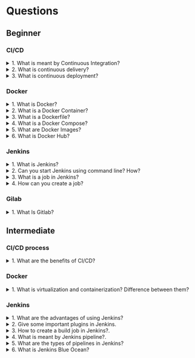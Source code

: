 # Questions

## Beginner

### CI/CD

<details>
<summary>1. What is meant by Continuous Integration?</summary>

> **Answer:**
> Continuous Integration (CI) is a development practice that requires developers to integrate

code into a shared repository several times a day. Each check-in is then verified by an
automated build, allowing teams to detect problems early.

</details>

<details>
<summary>2. What is continuous delivery?</summary>

> **Answer:**
> Continuous delivery, together with continuous integration makes a complete flow for deliverable

code packages. In this phase, automated building tools are applied to compile artifacts and have
them ready to be delivered to the end user. With that in mind, in a CD environment, new releases
are just one click away from being published with fully functional features and minimal human
intervention.

</details>

<details>
<summary>3. What is continuous deployment?</summary>

> **Answer:**
> Continuous deployment takes continuous delivery to the next level by having new changes in code

integrated and delivered automatically into the release branch. More specifically, as soon as
the updates passed all stages of the production pipeline, they are deployed directly to the end
user without human intervention. Thus, to successfully utilize continuous deployment, the
software artifacts must go through rigorously established automated tests and tools before
deployed into the production environment.

</details>

### Docker

<details>
<summary>1. What is Docker?</summary>

> **Answer:**
> Docker is a containerization platform which packages your application and all its dependencies together in the

form of containers so as to ensure that your application works seamlessly in any environment, be it development,
test or production. Docker containers, wrap a piece of software in a complete filesystem that contains everything
needed to run: code, runtime, system tools, system libraries, etc. It wraps basically anything that can be
installed on a server. This guarantees that the software will always run the same, regardless of its environment.

</details>

<details>
<summary>2. What is a Docker Container?</summary>

> **Answer:**
> Docker containers include the application and all of its dependencies. It shares the kernel with other containers,

running as isolated processes in user space on the host operating system. Docker containers are not tied to any
specific infrastructure: they run on any computer, on any infrastructure, and in any cloud. Docker containers are
basically runtime instances of Docker images.

</details>

<details>
<summary>3. What is a Dockerfile?</summary>

> **Answer:**
> Docker can build images automatically by reading the instructions from a file called Dockerfile.

A Dockerfile is a text document that contains all the commands a user could call on the command line
to assemble an image. Using docker build, users can create an automated build that executes several
command-line instructions in succession.
The interviewer does not just expect definitions, hence explain how to use a Dockerfile which comes
with experience. Have a look at this tutorial to understand how Dockerfile works.

</details>

<details>
<summary>4. What is a Docker Compose?</summary>

> **Answer:**
> Docker Compose is a YAML file which contains details about the services, networks, and volumes for

setting up the Docker application. So, you can use Docker Compose to create separate containers,
host them and get them to communicate with each other. Each container will expose a port for
communicating with other containers.

</details>

<details>
<summary>5. What are Docker Images?</summary>

> **Answer:**
> Docker image is the source of Docker container. In other words, Docker images are used to create containers.

When a user runs a Docker image, an instance of a container is created. These docker images can be deployed
to any Docker environment.

</details>

<details>
<summary>6. What is Docker Hub?</summary>

> **Answer:**
> Docker images create docker containers. There has to be a registry where these docker images live.

This registry is Docker Hub. Users can pick up images from Docker Hub and use them to create customized
images and containers. Currently, the Docker Hub is the world’s largest public repository of image
containers.

</details>

### Jenkins

<details>
<summary>1. What is Jenkins?</summary>

> **Answer:**
> Jenkins is a continuous integration (CI) tool for real-time testing and reporting of smaller

builds in a large chunk of code. It is written in Java. It is used because it helps developers
and testers work in tandem to detect and close defects early in the software development
lifecycle and encourage automated testing of builds.

</details>

<details>
<summary>2. Can you start Jenkins using command line? How?</summary>

> **Answer:**
> Yes, using jenkins.exe start

</details>

<details>
<summary>3. What is a job in Jenkins?</summary>

> **Answer:**
> A job or build job is a task or step in the entire build process. It could be compiling the

source code, running unit tests, deploying the application to the web server and so on.
containers.

</details>

<details>

<summary>4. How can you create a job?</summary>

> **Answer:**
> On the dashboard page, you can just select a ‘New Job’. When you create a job, you can choose

options such as the SCM, triggers to control, the build script and notifications.

</details>

### Gilab

<details>
<summary>1. What Is Gitlab?</summary>

> **Answer:**
> GitLab is an internet utility tool to assist with visualizing and handling your git tasks. GitLab includes Git

repository control, code evaluations, trouble tracking, wikis, and greater. Collaborate with your group using
issues, milestones, and line-via-line code overview or view activity streams of tasks or the humans you
figure with.

> Git and GitLab are here to help with managing tasks, merging development among special people, with exclusive time zones and giving Sealed Air the potential to control all of its supply code in 1 place.

</details>

## Intermediate

### CI/CD process

<details>
<summary>1. What are the benefits of CI/CD?</summary>

> **Answer:**
> The combination of CI and CD unifies all code changes into one single repository and runs them

through automated tests, thus fully develop the product throughout all phases and have it ready
for deployment at all times.

> CI/CD enables organizations to roll out product updates as quickly, efficiently, and

automatically as their customers expect them to be.

> In short, a well-planned and well-executed CI/CD pipeline accelerates the release rate and

reliability while mitigating the code changes and defects of your product. This will eventually
result in much higher customer satisfaction.

</details>

### Docker

<details>
<summary>1. What is virtualization and containerization? Difference between them?</summary>

> **Answer:**
> Virtualization is the process of creating a software-based, virtual version of something

(compute storage, servers, application, etc.). These virtual versions or environments are
created from a single physical hardware system. Virtualization lets you split one system
into many different sections which act like separate, distinct individual systems. A software
called Hypervisor makes this kind of splitting possible. The virtual environment created b
y the hypervisor is called Virtual Machine.

> As for containerization let's see at an example. Usually, in the software development process,

code developed on one machine might not work perfectly fine on any other machine because of
the dependencies. This problem was solved by the containerization concept. So basically,
an application that is being developed and deployed is bundled and wrapped together with all
its configuration files and dependencies. This bundle is called a container.
Now when you wish to run the application on another system, the container is deployed which
will give a bug-free environment as all the dependencies and libraries are wrapped together.
Most famous containerization environments are Docker and Kubernetes.

> Containers provide an isolated environment for running the application. The entire user space

is explicitly dedicated to the application. Any changes made inside the container is never
reflected on the host or even other containers running on the same host. Containers are an
abstraction of the application layer. Each container is a different application. Whereas in
Virtualization, hypervisors provide an entire virtual machine to the guest(including Kernal).
Virtual machines are an abstraction of the hardware layer. Each VM is a physical machine.

</details>

### Jenkins

<details>
<summary>1. What are the advantages of using Jenkins?</summary>

> **Answer:**
> Advantages of Jenkins are:
>
> * Provides great collaboration between development and operations team, making it into a single DevOps team
> * Code errors can be detected as early as possible.
> * Code deployment is easy and happens in minutes, along with the generation of reports.
> * Automation of integration work, thereby reducing the number of integration issues.

</details>

<details>
<summary>2. Give some important plugins in Jenkins.</summary>

> **Answer:**
> Basic plugins are the following, e.g:
>
> * Maven 2
> * Gits
> * Amazon EC2
> * Join
> * Copy artifact
> * Green Balls
> * HTML Publisher

</details>

<details>
<summary>3. How to create a build job in Jenkins?.</summary>

> **Answer:**
> The simple steps are:
>
> * Click on New Item on the Dashboard.
> * Select the freestyle project option
> * Specify the details of the job like SCM, build triggers, advanced options etc…
> * It is important to specify the location of files that should be built.
> * Once all the settings are marked, click on ‘Add build step’ and select the appropriate

option. For example, if you want to build a file, select the file name along with the
build command.

> * Click on Build now for saving the build and doing a test run.

</details>

<details>
<summary>4. What is meant by Jenkins pipeline?.</summary>

> **Answer:**
> A pipeline is a group of interlinked jobs done one after the other in a sequence.

To integrate and implement continuous delivery pipelines, Jenkins pipelines provides
a combination of plugins. The instructions to be performed are given through code.

</details>

<details>
<summary>5. What are the types of pipelines in Jenkins?</summary>

> **Answer:**
> There are 3 types:
>
> 1. CI CD pipeline (Continuous Integration Continuous Delivery)
> 2. Scripted pipeline
> 3. Declarative pipeline

</details>

<details>
<summary>6. What is Jenkins Blue Ocean?</summary>

> **Answer:**
> Blue Ocean is a modern UI for Jenkins, which helps in a personalized experience with modern design.

Through this interface, any user can create, diagnose and visualize Continuous Delivery pipelines.
It doesn’t need technical skills to create or understand the pipelines as everything is visually presented.
Also, detection of automation problems is easy as each step can be easily navigated.

### Gitlab

<details>
<summary>1. What is Gitlab Runner?.</summary>

> **Answer:**
> GitLab Runner is an application that works with GitLab CI/CD to run jobs in a pipeline.
> GitLab Runner is open-source and written in Go. It can be run as a single binary;

no language-specific requirements are needed.

</details>

<details>
<summary>2. How to configure Gitlab Runner?</summary>

> **Answer:**
> It is possible to configure the runner by editing the config.toml file. This is a file

that is installed during the runner installation process.

> In this file you can edit settings for a specific runner, or for all runners.

</details>

## Advanced

### Docker

<details>
<summary>1. What is the lifecycle of a Docker Container?</summary>

> **Answer:**
> Docker containers have the following lifecycle:
>
> * Create a container
> * Run the container
> * Pause the container(optional)
> * Un-pause the container(optional)
> * Start the container
> * Stop the container
> * Restart the container
> * Kill the container
> * Destroy the container

</details>

<details>
<summary>2. How many containers can run per host?</summary>

> **Answer:**
> There can be as many containers as you wish per host. Docker does not put any restrictions on it.

But you need to consider every container needs storage space, CPU and memory which the hardware
needs to support. You also need to consider the application size. Containers are considered to be
lightweight but very dependant on the host OS.

</details>

<details>
<summary>3. Is it possible to use JSON instead of YAML for my compose file in Docker?</summary>

> **Answer:**
> It is possible to use JSON instead of YAML for your compose file, to use JSON file with compose,

specify the JSON filename to use, for example:

> $ docker-compose -f docker-compose.json up

</details>

### Jenkins

<details>
<summary>1. What is DSL Jenkins?</summary>

> **Answer:**
> Jenkins DSL (Domain Specific Language) is a plugin through which jobs can be defined in a
> programmatic manner which is human readable. Through this plugin, the UI configurations
> are intuitively translated into code. That way, you can create a version for the job and
> also maintain the history of the changes. The converted code is in a Groovy-based language.

</details>

<details>
<summary>2. Explain the process of creating the Multibranch Pipeline in Jenkins?</summary>

> **Answer:**
> The process is as follows:
>
> * Open the Jenkins dashboard and create a new item by clicking on ‘new item’ from the top left menu.
> * Enter your project name and from the options shown, select ‘Multibranch pipeline’ and click on OK.
> * Then you should select the repository location, branch source (GitHub/Bitbucket), and add the

credentials of the branch source.

> * Save the project.
> * Jenkins automatically creates new Multibranch Pipelines for repositories that have branches and

pulls requests containing Jenkins files.

> * To connect to the GitHub repo, we need the HookURL. Get this URL from the repository settings.
> * Add this HookURL to the Webhooks section.
> * Once the jobs are created, build is automatically triggered by Jenkins.

</details>
